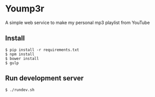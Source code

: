 # Yoump3r

A simple web service to make my personal mp3 playlist from YouTube

## Install

    $ pip install -r requirements.txt
    $ npm install
    $ bower install
    $ gulp

## Run development server

    $ ./rundev.sh